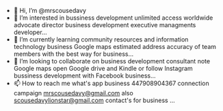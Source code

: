 - 👋 Hi, I’m @mrscousedavy
- 👀 I’m interested in bussiness development unlimited access worldwide advocate director business development executive managments developer...
- 🌱 I’m currently learning community resources and information technology business Google maps estimated address accuracy of team members with the best way for business...
- 💞️ I’m looking to collaborate on business development consultant note Google maps open Google drive and Kindle or follow Instagram bussiness development with Facebook business...
- 📫 How to reach me what's app business 447908904367 connection campaign mrscousedavy@gmail.com also scousedavylionstar@gmail.com contact's for business ...

<!---
mrscousedavy/mrscousedavy is a ✨ special ✨ repository because its `README.md` (this file) appears on your GitHub profile.
You can click the Preview link to take a look at your changes.
--->

